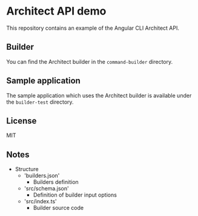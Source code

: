 # Architect API demo

This repository contains an example of the Angular CLI Architect API.

## Builder

You can find the Architect builder in the `command-builder` directory.

## Sample application

The sample application which uses the Architect builder is available under the `builder-test` directory.

## License

MIT

## Notes
* Structure
  * 'builders.json'
    * Builders definition
  * 'src/schema.json'
    * Definition of builder input options
  * 'src/index.ts'
    * Builder source code

